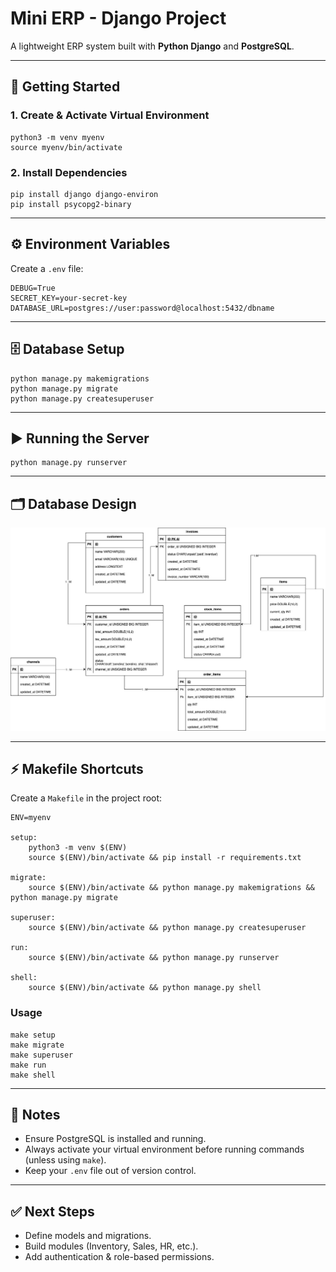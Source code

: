 # Mini ERP - Django Project

A lightweight ERP system built with **Python Django** and **PostgreSQL**.  

---

## 🚀 Getting Started

### 1. Create & Activate Virtual Environment
```
python3 -m venv myenv
source myenv/bin/activate
```

### 2. Install Dependencies
```
pip install django django-environ
pip install psycopg2-binary
```

---

## ⚙️ Environment Variables

Create a `.env` file:

```
DEBUG=True
SECRET_KEY=your-secret-key
DATABASE_URL=postgres://user:password@localhost:5432/dbname
```

---

## 🗄️ Database Setup

```
python manage.py makemigrations
python manage.py migrate
python manage.py createsuperuser
```

---

## ▶️ Running the Server

```
python manage.py runserver
```

---

## 🗂️ Database Design

![Database Design](mini-erp.jpg)

---

## ⚡ Makefile Shortcuts

Create a `Makefile` in the project root:

```
ENV=myenv

setup:
    python3 -m venv $(ENV)
    source $(ENV)/bin/activate && pip install -r requirements.txt

migrate:
    source $(ENV)/bin/activate && python manage.py makemigrations && python manage.py migrate

superuser:
    source $(ENV)/bin/activate && python manage.py createsuperuser

run:
    source $(ENV)/bin/activate && python manage.py runserver

shell:
    source $(ENV)/bin/activate && python manage.py shell
```

### Usage
```
make setup
make migrate
make superuser
make run
make shell
```

---

## 📌 Notes
- Ensure PostgreSQL is installed and running.
- Always activate your virtual environment before running commands (unless using `make`).
- Keep your `.env` file out of version control.

---

## ✅ Next Steps
- Define models and migrations.
- Build modules (Inventory, Sales, HR, etc.).
- Add authentication & role-based permissions.
